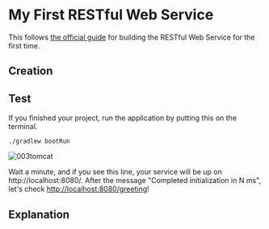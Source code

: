# My First RESTful Web Service
This follows [the official guide](https://spring.io/guides/gs/rest-service/) for building the RESTful Web Service for the first time.

## Creation

## Test
If you finished your project, run the application by putting this on the terminal.

    ./gradlew bootRun

![003tomcat](https://user-images.githubusercontent.com/48712088/155746385-bb17aa31-a9e4-4a2c-8636-d5752ab61a84.png)

Wait a minute, and if you see this line, your service will be up on http://localhost:8080/. After the message "Completed initialization in N ms", let's check [http://localhost:8080/greeting]()!


## Explanation
